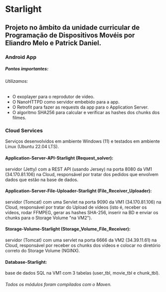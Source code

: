 # Starlight

## Projeto no âmbito da unidade curricular de Programação de Dispositivos Movéis por Eliandro Melo e Patrick Daniel.

### Android App
##### Pontos importantes:
###### Utilizamos:
- O exoplayer para o reprodutor de video.
- O NanoHTTPD como servidor embebido para a app.
- O Retrofit para fazer as requests da app para o Application Server.
- O algoritmo SHA256 para calcular e verificar as hashes dos chunks dos filmes.

### Cloud Services

Serviços desenvolvidos em ambiente Windows (11) e testados em ambiente Linux (Ubuntu 22.04 LTS).

#### Application-Server-API-Starlight (Request_solver): 
servidor (Jetty) com a REST API (usando Jersey) na porta 8080 da VM1 (34.170.81.106) na Cloud, responsável por tratar dos pedidos que envolvem dados que estão na base de dados.

#### Application-Server-File-Uploader-Starlight (File_Receiver_Uploader): 
servidor (Tomcat) com uma Servlet na porta 9090 da VM1 (34.170.81.106) na Cloud, responsável por tratar do Upload de vídeos (isto é, receber os vídeos, rodar FFMPEG, gerar as hashes SHA-256, inserir na BD e enviar os chunks para o Storage Volume "na VM2").

#### Storage-Volume-Starlight (Storage_Volume_File_Receiver): 
servidor (Tomcat) com uma servlet na porta 6666 da VM2 (34.39.11.61) na Cloud, responsável por receber os chunks dos vídeos e colocar no diretório correto do Storage Volume (NGINX).

#### Database-Starlight: 
base de dados SQL na VM1 com 3 tabelas (user_tbl, movie_tbl e chunk_tbl).

 
###### Todos os módulos foram compilados com o Maven.
